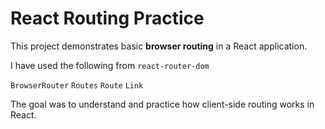 # React Routing Practice

This project demonstrates basic **browser routing** in a React application.

I have used the following from `react-router-dom`

`BrowserRouter`
`Routes`
`Route`
`Link`

The goal was to understand and practice how client-side routing works in React.
